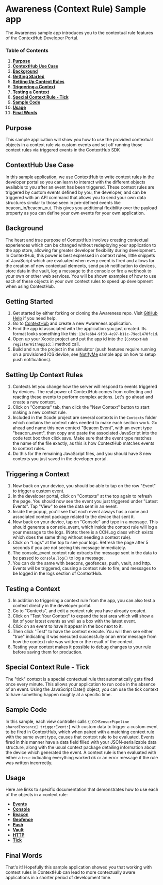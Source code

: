 # Awareness (Context Rule) Sample app

The Awareness sample app introduces you to the contextual rule features of the ContextHub Developer Portal.

### Table of Contents

1. **[Purpose](#purpose)**
2. **[ContextHub Use Case](#contexthub-use-case)**
3. **[Background](#background)**
4. **[Getting Started](#getting-started)**
5. **[Setting Up Context Rules](#creating-a-new-context)**
6. **[Triggering a Context](#triggering-a-context)**
7. **[Testing a Context](#testing-a-context)**
8. **[Special Context Rule - Tick](#special-context-rule-tick)**
9. **[Sample Code](#sample-code)**
10. **[Usage](#usage)**
11. **[Final Words](#final-words)**

## Purpose
This sample application will show you how to use the provided contextual objects in a context rule via custom events and set off running those context rules via triggered events in the ContextHub SDK

## ContextHub Use Case
In this sample application, we use ContextHub to write context rules in the developer portal so you can learn to interact with the different objects available to you after an event has been triggered. These context rules are triggered by custom events defined by you, the developer, and can be triggered with an API command that allows you to send your own data structures similar to those seen in pre-defined events like beacon_in/beacon_out. This gives you additional flexibility over the payload property as you can define your own events for your own application.

## Background
The heart and true purpose of ContextHub involves creating contextual experiences which can be changed without redeploying your application to the app store, allowing far greater developer flexibility during development. In ContextHub, this power is best expressed in context rules, little snippets of JavaScript which are evaluated when every event is fired and allows for the creation of new contextual elements, send push notification to devices, store data in the vault, log a message to the console or fire a webhook to your own or other web services. You will be shown examples of how to use each of these objects in your own context rules to speed up development when using ContextHub.

## Getting Started
1. Get started by either forking or cloning the Awareness repo. Visit [GitHub Help](https://help.github.com/articles/fork-a-repo) if you need help.
2. Go to [ContextHub](http://app.contexthub.com) and create a new Awareness application.
3. Find the app id associated with the application you just created. Its format looks something like this: `13e7e6b4-9f33-4e97-b11c-79ed1470fc1d`.
4. Open up your Xcode project and put the app id into the `[ContextHub registerWithAppId:]` method call.
5. Build and run the project in the simulator (push features require running on a provisioned iOS device, see [NotifyMe](https://github.com/contexthub/notify-me) sample app on how to setup push notifications).

## Setting Up Context Rules
1. Contexts let you change how the server will respond to events triggered by devices. The real power of ContextHub comes from collecting and reacting these events to perform complex actions. Let's go ahead and create a new context.
2. Click on "Contexts" tab, then click the "New Context" button to start making a new context rule.
3. Included in the Xcode project are several contexts in the `Contexts` folder which contains the context rules needed to make each section work. Go ahead and name this new context "Beacon Event", with an event type "beacon_event", then copy and paste the associated JavaScript into the code text box then click save. Make sure that the event type matches the name of the file exactly, as this is how ContextHub matches events to context rules.
4. Do this for the remaining JavaScript files, and you should have 8 new contexts you just saved in the developer portal.

## Triggering a Context
1. Now back on your device, you should be able to tap on the row "Event" to trigger a custom event.
2. In the developer portal, click on "Contexts" at the top again to refresh the page. You should now see the event you just triggered under "Latest Events". Tap "View" to see the data sent in an event.
3. Inside the popup, you'll see that each event always has a name and associated context package related to the device that sent it.
3. Now back on your device, tap on "Console" and type in a message. This should generate a console_event, which inside the context rule will log a your message to the logs. (Note: there is a CCHLog class which exists which does the same thing without needing a context rule).
4. Click on "Logs" at the top to see your logs. Refresh the page after 5 seconds if you are not seeing this message immediately.
5. The console_event context rule extracts the message sent in the data to be passed to `console.log()` to log a message.
6. You can do the same with beacons, geofences, push, vault, and http. Events will be triggered, causing a context rule to fire, and messages to be logged in the logs section of ContextHub.

## Testing a Context
1. In addition to triggering a context rule from the app, you can also test a context directly in the developer portal.
2. Go to "Contexts", and edit a context rule you have already created.
3. Click on "Test Your Context" to expand the test area which will show a list of your latest events as well as a box with the latest event.
4. Click on an event to have it appear in the box next to it.
5. Then click "Test" to have the context execute. You will then see either "true" indicating it was executed successfully or an error message from how the context rule was written or the result of the context.
6. Testing your context makes it possible to debug changes to your rule before saving them for production.

## Special Context Rule - Tick
The "tick" context is a special contextual rule that automatically gets fired once every minute. This allows your application to run code in the absence of an event. Using the JavaScript Date() object, you can use the tick context to have something happen roughly at a specific time.

## Sample Code
In this sample, each view controller calls `{[CCHSensorPipeline sharedInstance] triggerEvent:]` with custom data to trigger a custom event to be fired in ContextHub, which when paired with a matching context rule with the same event type, causes that context rule to be evaluated. Events fired in this manner have a data field filled with your JSON-serializable data structure, along with the usual context package detailing information about the device which generated the event. A context rule is then evaluated with either a `true` indicating everything worked ok or an error message if the rule was written incorrectly.

## Usage

Here are links to specific documentation that demonstrates how to use each of the objects in a context rule:

- **[Events](/Docs/event_docs.md)**
- **[Console](/Docs/console_docs.md)**
- **[Beacon](/Docs/beacon_docs.md)**
- **[Geofence](/Docs/geofence_docs.md)**
- **[Push](/Docs/push_docs.md)**
- **[Vault](/Docs/vault_docs.md)**
- **[HTTP](/Docs/http_docs.md)**
- **[Tick](/Docs/tick_docs.md)**

## Final Words

That's it! Hopefully this sample application showed you that working with context rules in ContextHub can lead to more contextually aware applications in a shorter period of development time.